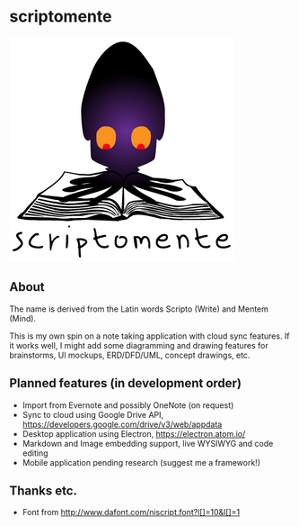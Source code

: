 # scriptomente
![Scriptomente Logo](Logo-01.png)

## About
The name is derived from the Latin words Scripto (Write) and Mentem (Mind). 

This is my own spin on a note taking application with cloud sync features. If it works well, I might add some diagramming and drawing features for brainstorms, UI mockups, ERD/DFD/UML, concept drawings, etc.

## Planned features (in development order)
- Import from Evernote and possibly OneNote (on request)
- Sync to cloud using Google Drive API, https://developers.google.com/drive/v3/web/appdata
- Desktop application using Electron, https://electron.atom.io/
- Markdown and Image embedding support, live WYSIWYG and code editing
- Mobile application pending research (suggest me a framework!)

## Thanks etc.
- Font from http://www.dafont.com/niscript.font?l[]=10&l[]=1